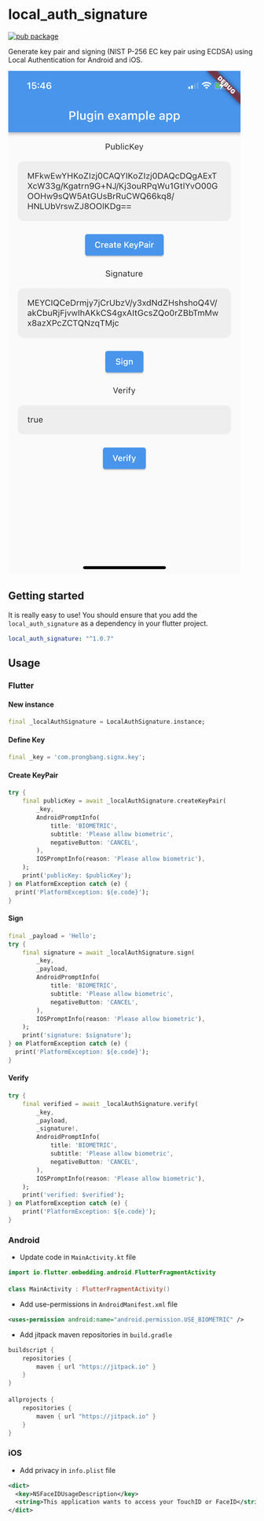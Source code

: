 # local_auth_signature

[![pub package](https://img.shields.io/pub/v/local_auth_signature.svg)](https://pub.dartlang.org/packages/local_auth_signature)

Generate key pair and signing (NIST P-256 EC key pair using ECDSA) using Local Authentication for Android and iOS.

![Screenshot](screenshot/screenshot.jpg)

## Getting started

It is really easy to use! You should ensure that you add the `local_auth_signature` as a dependency in your flutter project.

```yaml
local_auth_signature: "^1.0.7"
```

## Usage

### Flutter

#### New instance

```dart
final _localAuthSignature = LocalAuthSignature.instance;
```

#### Define Key

```dart
final _key = 'com.prongbang.signx.key';
```

#### Create KeyPair

```dart
try {
    final publicKey = await _localAuthSignature.createKeyPair(
        _key,
        AndroidPromptInfo(
            title: 'BIOMETRIC',
            subtitle: 'Please allow biometric',
            negativeButton: 'CANCEL',
        ),
        IOSPromptInfo(reason: 'Please allow biometric'),
    );
    print('publicKey: $publicKey');
} on PlatformException catch (e) {
  print('PlatformException: ${e.code}');
}
```

#### Sign

```dart
final _payload = 'Hello';
try {
    final signature = await _localAuthSignature.sign(
        _key,
        _payload,
        AndroidPromptInfo(
            title: 'BIOMETRIC',
            subtitle: 'Please allow biometric',
            negativeButton: 'CANCEL',
        ),
        IOSPromptInfo(reason: 'Please allow biometric'),
    );
    print('signature: $signature');
} on PlatformException catch (e) {
  print('PlatformException: ${e.code}');
}
```

#### Verify

```dart
try {
    final verified = await _localAuthSignature.verify(
        _key,
        _payload,
        _signature!,
        AndroidPromptInfo(
            title: 'BIOMETRIC',
            subtitle: 'Please allow biometric',
            negativeButton: 'CANCEL',
        ),
        IOSPromptInfo(reason: 'Please allow biometric'),
    );
    print('verified: $verified');
} on PlatformException catch (e) {
    print('PlatformException: ${e.code}');
}
```

### Android

- Update code in `MainActivity.kt` file

```kotlin
import io.flutter.embedding.android.FlutterFragmentActivity

class MainActivity : FlutterFragmentActivity()
```

- Add use-permissions in `AndroidManifest.xml` file

```xml
<uses-permission android:name="android.permission.USE_BIOMETRIC" />
```

- Add jitpack maven repositories in `build.gradle`

```groovy
buildscript {
    repositories {
        maven { url "https://jitpack.io" }
    }
}

allprojects {
    repositories {
        maven { url "https://jitpack.io" }
    }
}
```

### iOS

- Add privacy in `info.plist` file

```xml
<dict>
  <key>NSFaceIDUsageDescription</key>
  <string>This application wants to access your TouchID or FaceID</string>
</dict>
```
